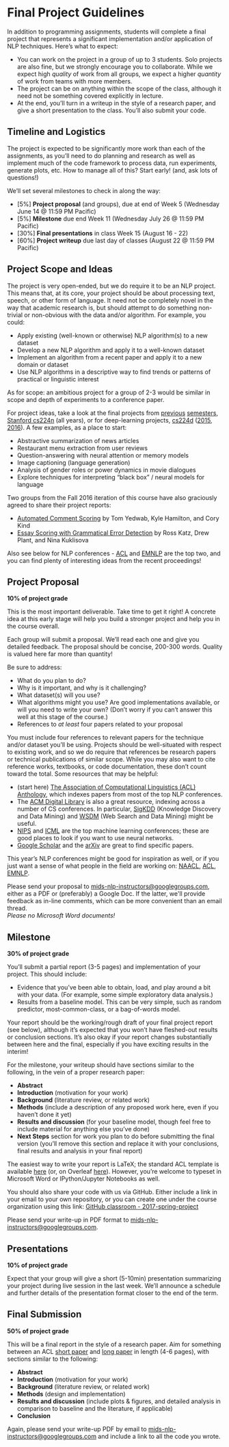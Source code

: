 # Final Project Guidelines

In addition to programming assignments, students will complete a final project that represents a significant implementation and/or application of NLP techniques. Here’s what to expect:
- You can work on the project in a group of up to 3 students. Solo projects are also fine, but we strongly encourage you to collaborate.  While we expect high _quality_ of work from all groups, we expect a higher _quantity_ of work from teams with more members.
- The project can be on anything within the scope of the class, although it need not be something covered explicitly in lecture.
- At the end, you’ll turn in a writeup in the style of a research paper, and give a short presentation to the class. You’ll also submit your code.

## Timeline and Logistics
The project is expected to be significantly more work than each of the assignments, as you’ll need to do planning and research as well as implement much of the code framework to process data, run experiments, generate plots, etc. How to manage all of this? Start early! (and, ask lots of questions!)

We’ll set several milestones to check in along the way:
- [5%] **Project proposal** (and groups), due at end of Week 5 (Wednesday June 14 @ 11:59 PM Pacific)
- [5%] **Milestone** due end Week 11 (Wednesday July 26 @ 11:59 PM Pacific)
- [30%] **Final presentations** in class Week 15 (August 16 - 22)
- [60%] **Project writeup** due last day of classes (August 22 @ 11:59 PM Pacific)

## Project Scope and Ideas
The project is very open-ended, but we do require it to be an NLP project. This means that, at its core, your project should be about processing text, speech, or other form of language. It need not be completely novel in the way that academic research is, but should attempt to do something non-trivial or non-obvious with the data and/or algorithm. For example, you could:
- Apply existing (well-known or otherwise) NLP algorithm(s) to a new dataset
- Develop a new NLP algorithm and apply it to a well-known dataset
- Implement an algorithm from a recent paper and apply it to a new domain or dataset
- Use NLP algorithms in a descriptive way to find trends or patterns of practical or linguistic interest

As for scope: an ambitious project for a group of 2-3 would be similar in scope and depth of experiments to a conference paper.

For project ideas, take a look at the final projects from [previous](example-comment-quality.pdf) [semesters](example-grammar.pdf), [Stanford cs224n](http://nlp.stanford.edu/courses/cs224n/) (all years), or for deep-learning projects, [cs224d](http://cs224d.stanford.edu/) ([2015](http://cs224d.stanford.edu/reports_2015.html), [2016](http://cs224d.stanford.edu/reports_2016.html)). A few examples, as a place to start:
- Abstractive summarization of news articles
- Restaurant menu extraction from user reviews
- Question-answering with neural attention or memory models
- Image captioning (language generation)
- Analysis of gender roles or power dynamics in movie dialogues
- Explore techniques for interpreting “black box” / neural models for language

Two groups from the Fall 2016 iteration of this course have also graciously agreed to share their project reports:
- [Automated Comment Scoring](example-comment-quality.pdf) by Tom Yedwab, Kyle Hamilton, and Cory Kind
- [Essay Scoring with Grammatical Error Detection](example-grammar.pdf) by Ross Katz, Drew Plant, and Nina Kuklisova

Also see below for NLP conferences - [ACL](http://acl2016.org/index.php?article_id=68) and [EMNLP](http://www.emnlp2016.net/accepted-papers.html) are the top two, and you can find plenty of interesting ideas from the recent proceedings!

## Project Proposal
**10% of project grade**

This is the most important deliverable.  Take time to get it right! A concrete idea at this early stage will help you build a stronger project and help you in the course overall. 

Each group will submit a proposal.  We’ll read each one and give you detailed feedback. The proposal should be concise, 200-300 words. Quality is valued here far more than quantity!

Be sure to address:
- What do you plan to do?
- Why is it important, and why is it challenging?
- What dataset(s) will you use?
- What algorithms might you use? Are good implementations available, or will you need to write your own? (Don’t worry if you can’t answer this well at this stage of the course.)
- References to _at least_ four papers related to your proposal

You must include four references to relevant papers for the technique and/or dataset you’ll be using. Projects should be well-situated with respect to existing work, and so we do require that references be research papers or technical publications of similar scope. While you may also want to cite reference works, textbooks, or code documentation, these don’t count toward the total. Some resources that may be helpful:
- (start here) [The Association of Computational Linguistics (ACL) Anthology](http://aclweb.org/anthology/), which indexes papers from most of the top NLP conferences.
- The [ACM Digital Library](http://dl.acm.org/) is also a great resource, indexing across a number of CS conferences. In particular, [SigKDD](http://www.kdd.org/) (Knowledge Discovery and Data Mining) and [WSDM](http://www.wsdm-conference.org/) (Web Search and Data Mining) might be useful.
- [NIPS](https://nips.cc/Conferences/2015) and [ICML](http://icml.cc/2016/) are the top machine learning conferences; these are good places to look if you want to use neural networks.
- [Google Scholar](https://scholar.google.com/) and the [arXiv](https://arxiv.org/) are great to find specific papers.

This year’s NLP conferences might be good for inspiration as well, or if you just want a sense of what people in the field are working on: [NAACL](http://aclweb.org/anthology/N/N16/), [ACL](http://aclweb.org/anthology/P/P16/), [EMNLP](http://aclweb.org/anthology/D/D16/).

Please send your proposal to mids-nlp-instructors@googlegroups.com, either as a PDF or (preferably) a Google Doc. If the latter, we'll provide feedback as in-line comments, which can be more convenient than an email thread.  
_Please no Microsoft Word documents!_

## Milestone
**30% of project grade**

You’ll submit a partial report (3-5 pages) and implementation of your project. This should include:
- Evidence that you’ve been able to obtain, load, and play around a bit with your data.  (For example,  some simple exploratory data analysis.)
- Results from a baseline model. This can be very simple, such as random predictor, most-common-class, or a bag-of-words model.

Your report should be the working/rough draft of your final project report (see below), although it’s expected that you won’t have fleshed-out results or conclusion sections. It’s also okay if your report changes substantially between here and the final, especially if you have exciting results in the interim!  

For the milestone, your writeup should have sections similar to the following, in the vein of a proper research paper:
- **Abstract**
- **Introduction** (motivation for your work)
- **Background** (literature review, or related work)
- **Methods** (include a description of any proposed work here, even if you haven’t done it yet)
- **Results and discussion** (for your baseline model, though feel free to include material for anything else you’ve done)
- **Next Steps** section for work you plan to do before submitting the final version (you’ll remove this section and replace it with your conclusions, final results and analysis in your final report)

The easiest way to write your report is LaTeX; the standard ACL template is available [here](http://acl2015.org/call_for_papers.html) (or, on Overleaf [here](https://www.overleaf.com/latex/templates/template-for-2-columns-acl-proceedings-style/bdxxrbqzsmpv#.WGV0frYrLdR)). However, you’re welcome to typeset in Microsoft Word or IPython/Jupyter Notebooks as well.

You should also share your code with us via GitHub. Either include a link in your email to your own repository, or you can create one under the course organization using this link: [GitHub classroom - 2017-spring-project](https://classroom.github.com/group-assignment-invitations/4caa36f0aacdbf7dd8a4105d4e79e2b4)

Please send your write-up in PDF format to mids-nlp-instructors@googlegroups.com.

## Presentations 
**10% of project grade**

Expect that your group will give a short (5-10min) presentation summarizing your project during live session in the last week. We’ll announce a schedule and further details of the presentation format closer to the end of the term.

## Final Submission
**50% of project grade**

This will be a final report in the style of a research paper. Aim for something between an ACL [short paper](http://aclweb.org/anthology/P/P16/#2000) and [long paper](http://aclweb.org/anthology/P/P16/#1000) in length (4-6 pages), with sections similar to the following:
- **Abstract**
- **Introduction** (motivation for your work)
- **Background** (literature review, or related work)
- **Methods** (design and implementation)
- **Results and discussion** (include plots & figures, and detailed analysis in comparison to baseline and the literature, if applicable)
- **Conclusion**

Again, please send your write-up PDF by email to mids-nlp-instructors@googlegroups.com and include a link to all the code you wrote.

